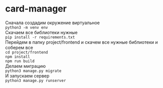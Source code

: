 # card-manager

Сначала создадим окружение виртуальное<br>
`python3 -m venv env`<br>
Скачаем все библиотеки нужные<br>
`pip install -r requirements.txt`<br>
Перейдем в папку project/frontend и скачем все нужные библиотеки и соберем все<br>
`cd project/frontend`<br>
`npm install`<br>
`npm run build`<br>
Делаем миграцию<br>
`python3 manage.py migrate`<br>
И запускаем сервер <br>
`python3 manage.py runserver`

